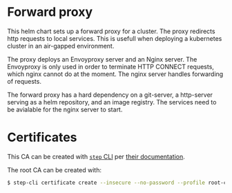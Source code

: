 # Forward proxy

This helm chart sets up a forward proxy for a cluster. The proxy redirects http requests to local services. This is usefull when deploying a kubernetes cluster in an air-gapped environment.

The proxy deploys an Envoyproxy server and an Nginx server. The Envoyproxy is only used in order to terminate HTTP CONNECT requests, which nginx cannot do at the moment. The nginx server handles forwarding of requests.

The forward proxy has a hard dependency on a git-server, a http-server serving as a helm repository, and an image registry. The services need to be avialable for the nginx server to start.

# Certificates

This CA can be created with [`step` CLI](https://smallstep.com/docs/step-cli) per [their documentation](https://smallstep.com/docs/step-cli/basic-crypto-operations#create-and-work-with-x509-certificates).

The root CA can be created with:
```sh
$ step-cli certificate create --insecure --no-password --profile root-ca "Proxy Root CA" root_ca.crt root_ca.key
```
